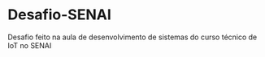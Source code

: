 # Desafio-SENAI
Desafio feito na aula de desenvolvimento de sistemas do curso técnico de IoT no SENAI
